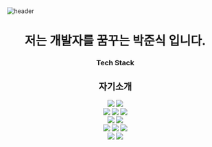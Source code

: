 ### 
![header](https://capsule-render.vercel.app/api?type=waving&color=gradient&height=120&animation=fadeIn&section=footer&text=🚗🚘🚛&fontAlign=70)
<div align="center">
<h1>
    저는 개발자를 꿈꾸는 <b>박준식</b> 입니다.
</h1>
</div>
<div align="center">
<h3>Tech Stack</h3>
</div>

<div align="center">
	<h2> <b>자기소개</b></h2>
 	
</div>




<div align="center">
    <p>
        <img src="https://img.shields.io/badge/Java-007396?style=flat&logo=Java&logoColor=white" />
        <img src="https://img.shields.io/badge/JavaScript-F7DF1E?style=flat&logo=JavaScript&logoColor=white" />
        <br>
        <img src="https://img.shields.io/badge/HTML5-E34F26?style=flat&logo=HTML5&logoColor=white" />
	    <img src="https://img.shields.io/badge/CSS3-1572B6?style=flat&logo=CSS3&logoColor=white" />
        <img src="https://img.shields.io/badge/Bootstrap-7952B3?style=flat&logo=Bootstrap&logoColor=white" />
        <br>
        <img src="https://img.shields.io/badge/Spring-6DB33F?style=flat&logo=Spring&logoColor=white" />
	    <img src="https://img.shields.io/badge/Spring Boot-6DB33F?style=flat&logo=Spring Boot&logoColor=white" />
        <br>
        <img src="https://img.shields.io/badge/Thymeleaf-005F0F?style=flat&logo=Thymeleaf&logoColor=white" />
         <img src="https://img.shields.io/badge/Ajax-3d5a80?style=flat&logo=Ajax&logoColor=white" />
	 <img src="https://img.shields.io/badge/jQuery-0769AD?style=flat&logo=jQuery&logoColor=white" />
        <br>
        <img src="https://img.shields.io/badge/Oracle SQL-F80000?style=flat&logo=Oracle&logoColor=white" />
        <img src="https://img.shields.io/badge/MyBatis-bf0603?style=flat&logo=Java&logoColor=white" />
    </p>
</div>

<!--
**Vipgudanju/Vipgudanju** is a ✨ _special_ ✨ repository because its `README.md` (this file) appears on your GitHub profile.

Here are some ideas to get you started:

- 🔭 I’m currently working on ...
- 🌱 I’m currently learning ...
- 👯 I’m looking to collaborate on ...
- 🤔 I’m looking for help with ...
- 💬 Ask me about ...
- 📫 How to reach me: ...
- 😄 Pronouns: ...
- ⚡ Fun fact: ...
-->
